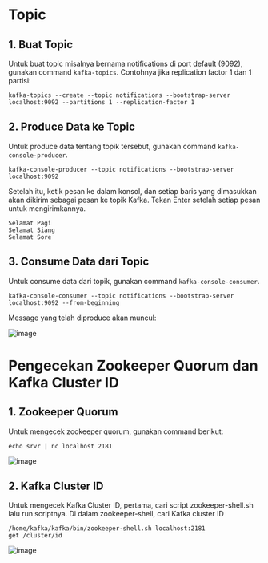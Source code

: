 # Topic

## 1. Buat Topic

Untuk buat topic misalnya bernama notifications di port default (9092), gunakan command `kafka-topics`. Contohnya jika replication factor 1 dan 1 partisi:

```
kafka-topics --create --topic notifications --bootstrap-server localhost:9092 --partitions 1 --replication-factor 1
```

## 2. Produce Data ke Topic

Untuk produce data tentang topik tersebut, gunakan command `kafka-console-producer`.

```
kafka-console-producer --topic notifications --bootstrap-server localhost:9092
```

Setelah itu, ketik pesan ke dalam konsol, dan setiap baris yang dimasukkan akan dikirim sebagai pesan ke topik Kafka. Tekan Enter setelah setiap pesan untuk mengirimkannya.

```
Selamat Pagi
Selamat Siang
Selamat Sore
```

## 3. Consume Data dari Topic

Untuk consume data dari topik, gunakan command `kafka-console-consumer`. 

```
kafka-console-consumer --topic notifications --bootstrap-server localhost:9092 --from-beginning
```

Message yang telah diproduce akan muncul:

![image](https://github.com/ivynajohansen/belajar-confluent/assets/83331802/9c3f6fca-714c-49c3-bd84-145219483457)

# Pengecekan Zookeeper Quorum dan Kafka Cluster ID

## 1. Zookeeper Quorum

Untuk mengecek zookeeper quorum, gunakan command berikut:

```
echo srvr | nc localhost 2181
```

![image](https://github.com/ivynajohansen/belajar-confluent/assets/83331802/ef4904f5-aeae-4c5f-95e5-cdc9d33e05f4)

## 2. Kafka Cluster ID

Untuk mengecek Kafka Cluster ID, pertama, cari script zookeeper-shell.sh lalu run scriptnya. Di dalam zookeeper-shell, cari Kafka cluster ID 

```
/home/kafka/kafka/bin/zookeeper-shell.sh localhost:2181
get /cluster/id
```

![image](https://github.com/ivynajohansen/belajar-confluent/assets/83331802/81211fdc-5585-4a6d-8d46-209f835b8455)





